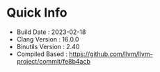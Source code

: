 # Quick Info
* Build Date : 2023-02-18
* Clang Version : 16.0.0
* Binutils Version : 2.40
* Compiled Based : https://github.com/llvm/llvm-project/commit/fe8b4acb
